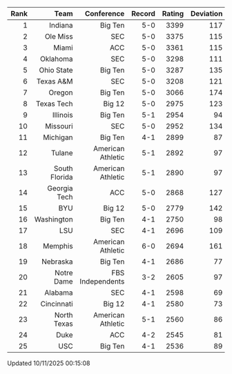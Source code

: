 | Rank  | Team                 | Conference           | Record   | Rating | Deviation |
| ---:  | ---:                 | ---:                 | ---:     | ---:   | ---:      |
| 1     | Indiana              | Big Ten              | 5-0      | 3399   | 117       |
| 2     | Ole Miss             | SEC                  | 5-0      | 3375   | 115       |
| 3     | Miami                | ACC                  | 5-0      | 3361   | 115       |
| 4     | Oklahoma             | SEC                  | 5-0      | 3298   | 111       |
| 5     | Ohio State           | Big Ten              | 5-0      | 3287   | 135       |
| 6     | Texas A&M            | SEC                  | 5-0      | 3208   | 121       |
| 7     | Oregon               | Big Ten              | 5-0      | 3066   | 174       |
| 8     | Texas Tech           | Big 12               | 5-0      | 2975   | 123       |
| 9     | Illinois             | Big Ten              | 5-1      | 2954   | 94        |
| 10    | Missouri             | SEC                  | 5-0      | 2952   | 134       |
| 11    | Michigan             | Big Ten              | 4-1      | 2899   | 87        |
| 12    | Tulane               | American Athletic    | 5-1      | 2892   | 97        |
| 13    | South Florida        | American Athletic    | 5-1      | 2890   | 97        |
| 14    | Georgia Tech         | ACC                  | 5-0      | 2868   | 127       |
| 15    | BYU                  | Big 12               | 5-0      | 2779   | 142       |
| 16    | Washington           | Big Ten              | 4-1      | 2750   | 98        |
| 17    | LSU                  | SEC                  | 4-1      | 2696   | 109       |
| 18    | Memphis              | American Athletic    | 6-0      | 2694   | 161       |
| 19    | Nebraska             | Big Ten              | 4-1      | 2686   | 77        |
| 20    | Notre Dame           | FBS Independents     | 3-2      | 2605   | 97        |
| 21    | Alabama              | SEC                  | 4-1      | 2598   | 69        |
| 22    | Cincinnati           | Big 12               | 4-1      | 2580   | 73        |
| 23    | North Texas          | American Athletic    | 5-1      | 2560   | 86        |
| 24    | Duke                 | ACC                  | 4-2      | 2545   | 81        |
| 25    | USC                  | Big Ten              | 4-1      | 2536   | 89        |

Updated 10/11/2025 00:15:08
